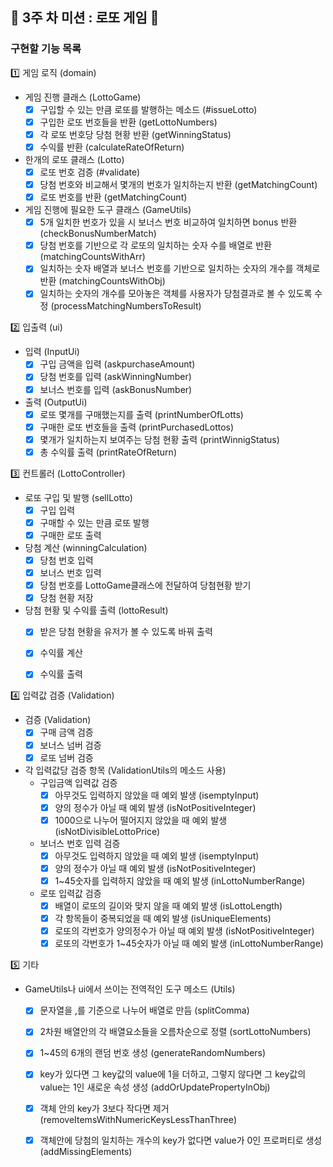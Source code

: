 ## 📌 3주 차 미션 : 로또 게임 🎰

### 구현할 기능 목록

1️⃣ 게임 로직 (domain)

- 게임 진행 클래스 (LottoGame)
    - [x] 구입할 수 있는 만큼 로또를 발행하는 메소드 (#issueLotto)
    - [x] 구입한 로또 번호들을 반환 (getLottoNumbers)
    - [x] 각 로또 번호당 당첨 현황 반환 (getWinningStatus)
    - [x] 수익률 반환 (calculateRateOfReturn)

- 한개의 로또 클래스 (Lotto)
    - [x] 로또 번호 검증 (#validate)
    - [x] 당첨 번호와 비교해서 몇개의 번호가 일치하는지 반환 (getMatchingCount)
    - [x] 로또 번호를 반환 (getMatchingCount)

- 게임 진행에 필요한 도구 클래스 (GameUtils)
    - [x] 5개 일치한 번호가 있을 시 보너스 번호 비교하여 일치하면 bonus 반환 (checkBonusNumberMatch)
    - [x] 당첨 번호를 기반으로 각 로또의 일치하는 숫자 수를 배열로 반환 (matchingCountsWithArr)
    - [x] 일치하는 숫자 배열과 보너스 번호를 기반으로 일치하는 숫자의 개수를 객체로 반환 (matchingCountsWithObj)
    - [x] 일치하는 숫자의 개수를 모아놓은 객체를 사용자가 당첨결과로 볼 수 있도록 수정 (processMatchingNumbersToResult)

2️⃣ 입출력 (ui)

-  입력 (InputUi)
    - [x] 구입 금액을 입력 (askpurchaseAmount)
    - [x] 당첨 번호를 입력 (askWinningNumber)
    - [x] 보너스 번호를 입력 (askBonusNumber)

-  출력 (OutputUi)
    - [x] 로또 몇개를 구매했는지를 출력 (printNumberOfLotts)
    - [x] 구매한 로또 번호들을 출력 (printPurchasedLottos)
    - [x] 몇개가 일치하는지 보여주는 당첨 현황 출력 (printWinnigStatus)
    - [x] 총 수익률 출력 (printRateOfReturn)

3️⃣ 컨트롤러 (LottoController)

- 로또 구입 및 발행 (sellLotto)
    - [x] 구입 입력 
    - [x] 구매할 수 있는 만큼 로또 발행
    - [x] 구매한 로또 출력

- 당첨 계산 (winningCalculation)
    - [x] 당첨 번호 입력
    - [x] 보너스 번호 입력
    - [x] 당첨 번호를 LottoGame클래스에 전달하여 당첨현황 받기
    - [x] 당첨 현황 저장
- 당첨 현황 및 수익률 출력 (lottoResult)
    - [x] 받은 당첨 현황을 유저가 볼 수 있도록 바꿔 출력
    - [x] 수익률 계산
    - [x] 수익률 출력


4️⃣ 입력값 검증 (Validation)

- 검증 (Validation)
    - [x] 구매 금액 검증
    - [x] 보너스 넘버 검증
    - [x] 로또 넘버 검증
    
- 각 입력값당 검증 항목 (ValidationUtils의 메소드 사용)
    - 구입금액 입력값 검증
        - [x] 아무것도 입력하지 않았을 때 예외 발생 (isemptyInput)
        - [x] 양의 정수가 아닐 때 예외 발생 (isNotPositiveInteger)
        - [x] 1000으로 나누어 떨어지지 않았을 때 예외 발생 (isNotDivisibleLottoPrice)
    - 보너스 번호 입력 검증
        - [x] 아무것도 입력하지 않았을 때 예외 발생 (isemptyInput)
        - [x] 양의 정수가 아닐 때 예외 발생 (isNotPositiveInteger)
        - [x] 1~45숫자를 입력하지 않았을 때 예외 발생 (inLottoNumberRange)
    - 로또 입력값 검증 
        - [x] 배열이 로또의 길이와 맞지 않을 때 예외 발생 (isLottoLength)
        - [x] 각 항목들이 중복되었을 때 예외 발생 (isUniqueElements)
        - [x] 로또의 각번호가 양의정수가 아닐 때 예외 발생 (isNotPositiveInteger)
        - [x] 로또의 각번호가 1~45숫자가 아닐 때 예외 발생 (inLottoNumberRange)

5️⃣ 기타

- GameUtils나 ui에서 쓰이는 전역적인 도구 메소드 (Utils)

    - [x] 문자열을 ,를 기준으로 나누어 배열로 만듬 (splitComma)
    - [x] 2차원 배열안의 각 배열요소들을 오름차순으로 정렬 (sortLottoNumbers)
    - [x] 1~45의 6개의 랜덤 번호 생성 (generateRandomNumbers)
    - [x] key가 있다면 그 key값의 value에 1을 더하고, 그렇지 않다면 그 key값의 value는 1인 새로운 속성 생성 (addOrUpdatePropertyInObj)
    - [x] 객체 안의 key가 3보다 작다면 제거 (removeItemsWithNumericKeysLessThanThree)
    - [x] 객체안에 당첨의 일치하는 개수의 key가 없다면 value가 0인 프로퍼티로 생성 (addMissingElements)




    




